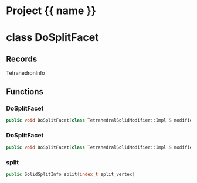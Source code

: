<script setup>
import {useRoute} from 'vitepress'
const {path} = useRoute()
const tokens = path.split('/')
const words = tokens[2].split('-');
for (let i = 0; i < words.length; i++) {
    words[i] = words[i].charAt(0).toUpperCase() + words[i].slice(1);
    words[i] = words[i].replace('geode', 'Geode')
}
const name = words.join('-');
</script>
# Project {{ name }}

# class DoSplitFacet


## Records

TetrahedronInfo



## Functions

### DoSplitFacet

```cpp
public void DoSplitFacet(class TetrahedralSolidModifier::Impl & modifier, index_t facet_id, const PolyhedronFacetVertices & facet_vertices)
```


### DoSplitFacet

```cpp
public void DoSplitFacet(class TetrahedralSolidModifier::Impl & modifier, const PolyhedronFacet & facet, PolyhedronFacetVertices facet_vertices)
```


### split

```cpp
public SolidSplitInfo split(index_t split_vertex)
```




